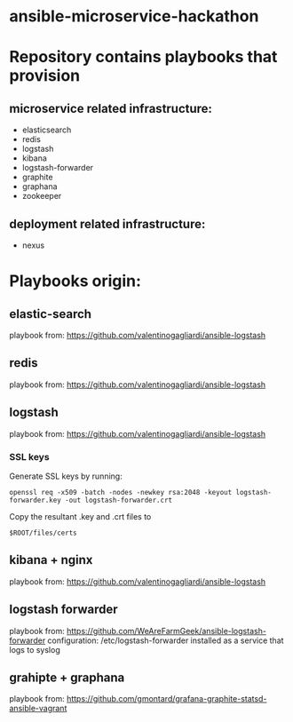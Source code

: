 ansible-microservice-hackathon
==============================

# Repository contains playbooks that provision

## microservice related infrastructure:
- elasticsearch
- redis
- logstash
- kibana
- logstash-forwarder
- graphite
- graphana
- zookeeper

## deployment related infrastructure:
- nexus

# Playbooks origin:

## elastic-search
playbook from: https://github.com/valentinogagliardi/ansible-logstash

## redis
playbook from: https://github.com/valentinogagliardi/ansible-logstash

## logstash
playbook from: https://github.com/valentinogagliardi/ansible-logstash

### SSL keys
Generate SSL keys by running:

```
openssl req -x509 -batch -nodes -newkey rsa:2048 -keyout logstash-forwarder.key -out logstash-forwarder.crt
```

Copy the resultant .key and .crt files to 

```
$ROOT/files/certs
```

## kibana + nginx
playbook from: https://github.com/valentinogagliardi/ansible-logstash

## logstash forwarder
playbook from: https://github.com/WeAreFarmGeek/ansible-logstash-forwarder
configuration: /etc/logstash-forwarder
installed as a service that logs to syslog

## grahipte + graphana
playbook from: https://github.com/gmontard/grafana-graphite-statsd-ansible-vagrant
